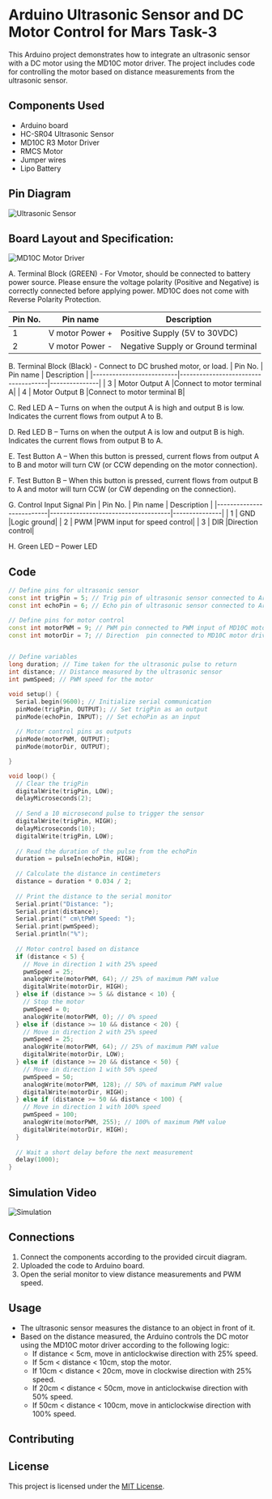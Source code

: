 # Arduino Ultrasonic Sensor and DC Motor Control for Mars Task-3

This Arduino project demonstrates how to integrate an ultrasonic sensor with a DC motor using the MD10C motor driver. The project includes code for controlling the motor based on distance measurements from the ultrasonic sensor.

## Components Used

- Arduino board 
- HC-SR04 Ultrasonic Sensor
- MD10C  R3 Motor Driver
- RMCS Motor
- Jumper wires
- Lipo Battery

## Pin Diagram
![Ultrasonic Sensor](https://cdn.shopify.com/s/files/1/0559/1970/6265/files/circuit_diagram_for_interface_the_Ultrasonic_sensor_with_Arduino_UNO_3e1034c9-e321-4055-8cd3-3cf66ff56a26_480x480.png?v=1653473277)

## Board Layout and Specification:
![MD10C Motor Driver](https://github.com/rajrajeshwergupta/Mars-Task-3/assets/70447865/566d3c99-5afe-4e76-8898-9beeb6af584d)

A. Terminal Block (GREEN) - For Vmotor, should be connected to battery power source. Please ensure the voltage polarity
(Positive and Negative) is correctly connected before applying power. MD10C does not come with Reverse Polarity Protection.

| Pin No.                  | Pin name                            | Description   |
|--------------------------|-------------------------------------|---------------|
| 1                        |  V motor Power +                    |Positive Supply (5V to 30VDC)|
| 2                        | V motor Power -                     |Negative Supply or Ground terminal|


B. Terminal Block (Black) - Connect to DC brushed motor, or load.
| Pin No.                  | Pin name                            | Description   |
|--------------------------|-------------------------------------|---------------|
| 3                        |  Motor Output A                   |Connect to motor terminal A|
| 4                        |  Motor Output B                |Connect to motor terminal B|

C. Red LED A – Turns on when the output A is high and output B is low. Indicates the
current flows from output A to B.

D. Red LED B – Turns on when the output A is low and output B is high. Indicates the
current flows from output B to A.

E. Test Button A – When this button is pressed, current flows from output A to B and motor
will turn CW (or CCW depending on the motor connection).

F. Test Button B – When this button is pressed, current flows from output B to A and
motor will turn CCW (or CW depending on the connection).

G. Control Input Signal Pin
| Pin No.                  | Pin name                            | Description   |
|--------------------------|-------------------------------------|---------------|
| 1                        |  GND                                |Logic ground|
| 2                        |  PWM                                |PWM input for speed control|
| 3                        |  DIR                                |Direction control|

H. Green LED – Power LED

## Code
```C++
// Define pins for ultrasonic sensor
const int trigPin = 5; // Trig pin of ultrasonic sensor connected to Arduino pin 9
const int echoPin = 6; // Echo pin of ultrasonic sensor connected to Arduino pin 10

// Define pins for motor control
const int motorPWM = 9; // PWM pin connected to PWM input of MD10C motor driver
const int motorDir = 7; // Direction  pin connected to MD10C motor driver


// Define variables
long duration; // Time taken for the ultrasonic pulse to return
int distance; // Distance measured by the ultrasonic sensor
int pwmSpeed; // PWM speed for the motor

void setup() {
  Serial.begin(9600); // Initialize serial communication
  pinMode(trigPin, OUTPUT); // Set trigPin as an output
  pinMode(echoPin, INPUT); // Set echoPin as an input
  
  // Motor control pins as outputs
  pinMode(motorPWM, OUTPUT);
  pinMode(motorDir, OUTPUT);

}

void loop() {
  // Clear the trigPin
  digitalWrite(trigPin, LOW);
  delayMicroseconds(2);
  
  // Send a 10 microsecond pulse to trigger the sensor
  digitalWrite(trigPin, HIGH);
  delayMicroseconds(10);
  digitalWrite(trigPin, LOW);
  
  // Read the duration of the pulse from the echoPin
  duration = pulseIn(echoPin, HIGH);
  
  // Calculate the distance in centimeters
  distance = duration * 0.034 / 2;
  
  // Print the distance to the serial monitor
  Serial.print("Distance: ");
  Serial.print(distance);
  Serial.print(" cm\tPWM Speed: ");
  Serial.print(pwmSpeed);
  Serial.println("%");
  
  // Motor control based on distance
  if (distance < 5) {
    // Move in direction 1 with 25% speed
    pwmSpeed = 25;
    analogWrite(motorPWM, 64); // 25% of maximum PWM value
    digitalWrite(motorDir, HIGH);
  } else if (distance >= 5 && distance < 10) {
    // Stop the motor
    pwmSpeed = 0;
    analogWrite(motorPWM, 0); // 0% speed
  } else if (distance >= 10 && distance < 20) {
    // Move in direction 2 with 25% speed
    pwmSpeed = 25;
    analogWrite(motorPWM, 64); // 25% of maximum PWM value
    digitalWrite(motorDir, LOW);
  } else if (distance >= 20 && distance < 50) {
    // Move in direction 1 with 50% speed
    pwmSpeed = 50;
    analogWrite(motorPWM, 128); // 50% of maximum PWM value
    digitalWrite(motorDir, HIGH);
  } else if (distance >= 50 && distance < 100) {
    // Move in direction 1 with 100% speed
    pwmSpeed = 100;
    analogWrite(motorPWM, 255); // 100% of maximum PWM value
    digitalWrite(motorDir, HIGH);
  }
  
  // Wait a short delay before the next measurement
  delay(1000);
}

```
## Simulation Video

![Simulation](https://github.com/rajrajeshwergupta/Mars-Task-3/assets/70447865/566d3c99-5afe-4e76-8898-9beeb6af584d)


## Connections

1. Connect the components according to the provided circuit diagram.
2. Uploaded the code to Arduino board.
3. Open the serial monitor to view distance measurements and PWM speed.

## Usage

- The ultrasonic sensor measures the distance to an object in front of it.
- Based on the distance measured, the Arduino controls the DC motor using the MD10C motor driver according to the following logic:
  - If distance < 5cm, move in anticlockwise direction with 25% speed.
  - If 5cm < distance < 10cm, stop the motor.
  - If 10cm < distance < 20cm, move in clockwise direction with 25% speed.
  - If 20cm < distance < 50cm, move in anticlockwise direction with 50% speed.
  - If 50cm < distance < 100cm, move in anticlockwise direction with 100% speed.

## Contributing

## License

This project is licensed under the [MIT License](LICENSE).
